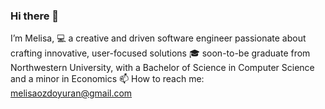 ### Hi there 👋

I’m Melisa, 
 💻 a creative and driven software engineer passionate about crafting innovative, user-focused solutions
 🎓  soon-to-be graduate from Northwestern University, with a Bachelor of Science in Computer Science and a minor in Economics
 📫 How to reach me: melisaozdoyuran@gmail.com
 


<!--
**melisaozdoyuran2001/melisaozdoyuran2001** is a ✨ _special_ ✨ repository because its `README.md` (this file) appears on your GitHub profile.

Here are some ideas to get you started:

- 🔭 I’m currently working on ...
- 🌱 I’m currently learning ...
- 👯 I’m looking to collaborate on ...
- 🤔 I’m looking for help with ...
- 💬 Ask me about ...
- 📫 How to reach me: ...
- 😄 Pronouns: ...
- ⚡ Fun fact: ...
-->
